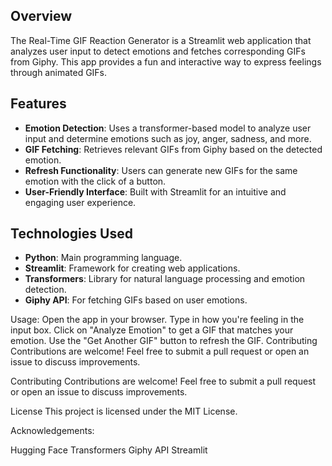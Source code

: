 ## Overview
The Real-Time GIF Reaction Generator is a Streamlit web application that analyzes user input to detect emotions and fetches corresponding GIFs from Giphy. This app provides a fun and interactive way to express feelings through animated GIFs.

## Features
- **Emotion Detection**: Uses a transformer-based model to analyze user input and determine emotions such as joy, anger, sadness, and more.
- **GIF Fetching**: Retrieves relevant GIFs from Giphy based on the detected emotion.
- **Refresh Functionality**: Users can generate new GIFs for the same emotion with the click of a button.
- **User-Friendly Interface**: Built with Streamlit for an intuitive and engaging user experience.

## Technologies Used
- **Python**: Main programming language.
- **Streamlit**: Framework for creating web applications.
- **Transformers**: Library for natural language processing and emotion detection.
- **Giphy API**: For fetching GIFs based on user emotions.


Usage:
   Open the app in your browser.
   Type in how you're feeling in the input box.
   Click on "Analyze Emotion" to get a GIF that matches your emotion.
   Use the "Get Another GIF" button to refresh the GIF.
   Contributing
   Contributions are welcome! Feel free to submit a pull request or open an issue to discuss improvements.

Contributing
Contributions are welcome! Feel free to submit a pull request or open an issue to discuss improvements.

License
This project is licensed under the MIT License.

Acknowledgements:

   Hugging Face Transformers
   Giphy API
   Streamlit
